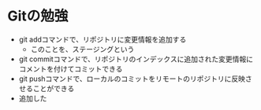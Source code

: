 # Gitの勉強
- git addコマンドで、リポジトリに変更情報を追加する
   - このことを、ステージングという
- git commitコマンドで、リポジトリのインデックスに追加された変更情報にコメントを付けてコミットできる
- git pushコマンドで、ローカルのコミットをリモートのリポジトリに反映させることができる
- 追加した
